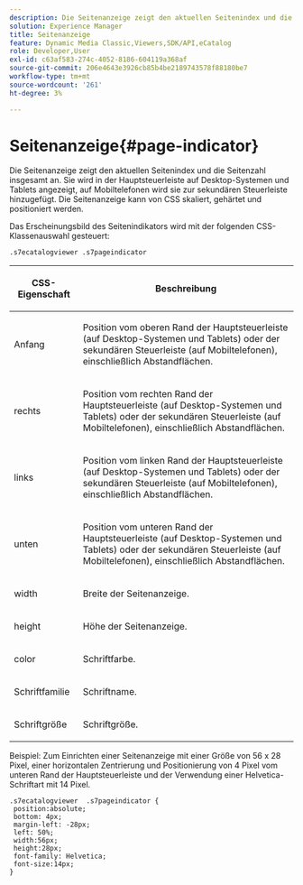 ```yaml
---
description: Die Seitenanzeige zeigt den aktuellen Seitenindex und die Seitenzahl insgesamt an. Sie wird in der Hauptsteuerleiste auf Desktop-Systemen und Tablets angezeigt, auf Mobiltelefonen wird sie zur sekundären Steuerleiste hinzugefügt. Die Seitenanzeige kann von CSS skaliert, gehärtet und positioniert werden.
solution: Experience Manager
title: Seitenanzeige
feature: Dynamic Media Classic,Viewers,SDK/API,eCatalog
role: Developer,User
exl-id: c63af583-274c-4052-8186-604119a368af
source-git-commit: 206e4643e3926cb85b4be2189743578f88180be7
workflow-type: tm+mt
source-wordcount: '261'
ht-degree: 3%

---
```


# Seitenanzeige{#page-indicator}

Die Seitenanzeige zeigt den aktuellen Seitenindex und die Seitenzahl insgesamt an. Sie wird in der Hauptsteuerleiste auf Desktop-Systemen und Tablets angezeigt, auf Mobiltelefonen wird sie zur sekundären Steuerleiste hinzugefügt. Die Seitenanzeige kann von CSS skaliert, gehärtet und positioniert werden.

Das Erscheinungsbild des Seitenindikators wird mit der folgenden CSS-Klassenauswahl gesteuert:

`.s7ecatalogviewer .s7pageindicator`

<table id="table_94EE3F5BBE4547C0B4943471CEE7EDE4"> 
 <thead> 
  <tr> 
   <th colname="col1" class="entry"> <p> CSS-Eigenschaft </p> </th> 
   <th colname="col2" class="entry"> <p>Beschreibung </p> </th> 
  </tr> 
 </thead>
 <tbody> 
  <tr> 
   <td colname="col1"> <p> <span class="codeph"> Anfang </span> </p> </td> 
   <td colname="col2"> <p>Position vom oberen Rand der Hauptsteuerleiste (auf Desktop-Systemen und Tablets) oder der sekundären Steuerleiste (auf Mobiltelefonen), einschließlich Abstandflächen. </p> </td> 
  </tr> 
  <tr> 
   <td colname="col1"> <p> <span class="codeph"> rechts </span> </p> </td> 
   <td colname="col2"> <p>Position vom rechten Rand der Hauptsteuerleiste (auf Desktop-Systemen und Tablets) oder der sekundären Steuerleiste (auf Mobiltelefonen), einschließlich Abstandflächen. </p> </td> 
  </tr> 
  <tr> 
   <td colname="col1"> <p> <span class="codeph"> links </span> </p> </td> 
   <td colname="col2"> <p>Position vom linken Rand der Hauptsteuerleiste (auf Desktop-Systemen und Tablets) oder der sekundären Steuerleiste (auf Mobiltelefonen), einschließlich Abstandflächen. </p> </td> 
  </tr> 
  <tr> 
   <td colname="col1"> <p> <span class="codeph"> unten </span> </p> </td> 
   <td colname="col2"> <p>Position vom unteren Rand der Hauptsteuerleiste (auf Desktop-Systemen und Tablets) oder der sekundären Steuerleiste (auf Mobiltelefonen), einschließlich Abstandflächen. </p> </td> 
  </tr> 
  <tr> 
   <td colname="col1"> <p> <span class="codeph"> width </span> </p> </td> 
   <td colname="col2"> <p>Breite der Seitenanzeige. </p> </td> 
  </tr> 
  <tr> 
   <td colname="col1"> <p> <span class="codeph"> height </span> </p> </td> 
   <td colname="col2"> <p>Höhe der Seitenanzeige. </p> </td> 
  </tr> 
  <tr> 
   <td colname="col1"> <p> <span class="codeph"> color </span> </p> </td> 
   <td colname="col2"> <p>Schriftfarbe. </p> </td> 
  </tr> 
  <tr> 
   <td colname="col1"> <p> <span class="codeph"> Schriftfamilie  </span> </p> </td> 
   <td colname="col2"> <p>Schriftname. </p> </td> 
  </tr> 
  <tr> 
   <td colname="col1"> <p> <span class="codeph"> Schriftgröße  </span> </p> </td> 
   <td colname="col2"> <p>Schriftgröße. </p> </td> 
  </tr> 
 </tbody> 
</table>

Beispiel: Zum Einrichten einer Seitenanzeige mit einer Größe von 56 x 28 Pixel, einer horizontalen Zentrierung und Positionierung von 4 Pixel vom unteren Rand der Hauptsteuerleiste und der Verwendung einer Helvetica-Schriftart mit 14 Pixel.

```
.s7ecatalogviewer  .s7pageindicator { 
 position:absolute; 
 bottom: 4px; 
 margin-left: -28px;  
 left: 50%; 
 width:56px; 
 height:28px; 
 font-family: Helvetica; 
 font-size:14px; 
}
```
